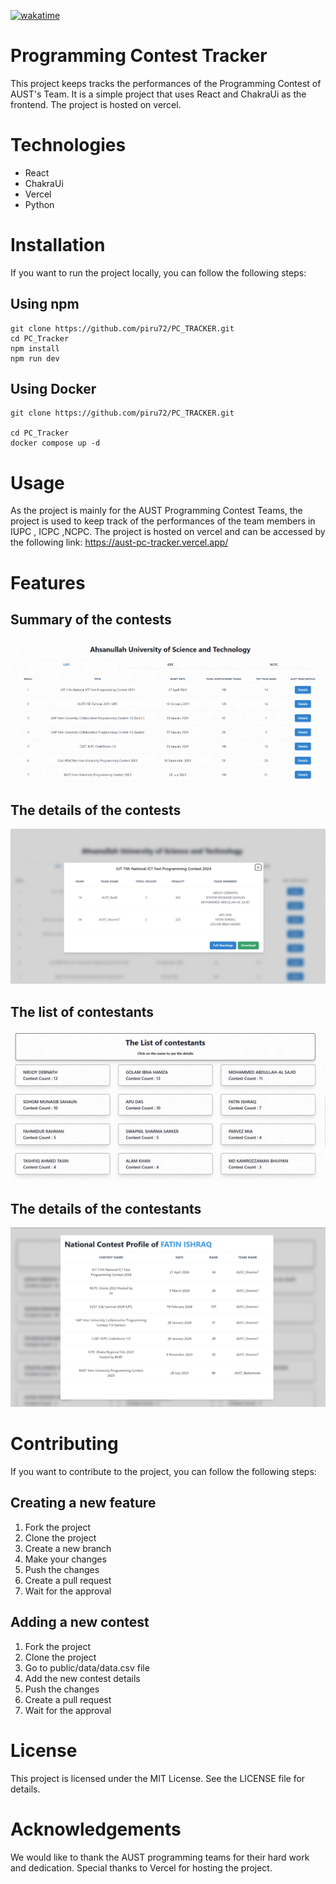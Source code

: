 
[![wakatime](https://wakatime.com/badge/github/piru72/PC_TRACKER.svg)](https://wakatime.com/badge/github/piru72/PC_TRACKER)

# Programming Contest Tracker

This project keeps tracks the performances of the Programming Contest of AUST's Team. It is a simple project that uses React and ChakraUi as the frontend. The project is hosted on vercel.

# Technologies
- React
- ChakraUi
- Vercel
- Python

# Installation


If you want to run the project locally, you can follow the following steps:

## Using npm
```pwsh
git clone https://github.com/piru72/PC_TRACKER.git
cd PC_Tracker
npm install
npm run dev
```

## Using Docker
```pwsh
git clone https://github.com/piru72/PC_TRACKER.git

cd PC_Tracker
docker compose up -d
```

# Usage

As the project is mainly for the AUST Programming Contest Teams, the project is used to keep track of the performances of the team members in IUPC , ICPC ,NCPC. The project is hosted on vercel and can be accessed by the following link: https://aust-pc-tracker.vercel.app/ 

# Features
## Summary of the contests
![alt text](image.png)

## The details of the contests
![alt text](image-1.png)

## The list of contestants
![alt text](image-2.png)

## The details of the contestants
![alt text](image-3.png)

# Contributing

If you want to contribute to the project, you can follow the following steps:


## Creating a new feature
1. Fork the project
2. Clone the project
3. Create a new branch
4. Make your changes
5. Push the changes
6. Create a pull request
7. Wait for the approval

## Adding a new contest
1. Fork the project
2. Clone the project
3. Go to public/data/data.csv file
4. Add the new contest details
5. Push the changes
6. Create a pull request
7. Wait for the approval



# License
This project is licensed under the MIT License. See the LICENSE file for details.

# Acknowledgements
We would like to thank the AUST programming teams for their hard work and dedication. Special thanks to Vercel for hosting the project.